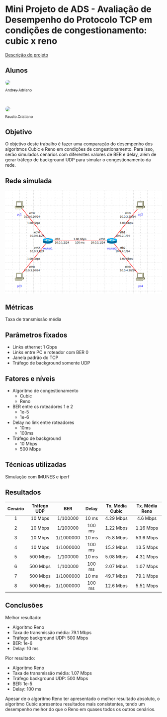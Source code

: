 # Mini Projeto de ADS - Avaliação de Desempenho do Protocolo TCP em condições de congestionamento: cubic x reno

[Descrição do projeto](docs/MiniProjetoADS.pdf)

## Alunos

<a href="https://github.com/andreyadriano">
    <img style="border-radius: 50%;" src="https://avatars.githubusercontent.com/u/55251806?v=4" width="100px;"/>
    <br>
    <sub>Andrey Adriano</sub>
</a>

&nbsp;

<a href="https://github.com/faustocristiano">
    <img style="border-radius: 50%;" src="https://avatars.githubusercontent.com/u/86061017?v=4" width="100px;"/>
    <br>
    <sub>Fausto Cristiano</sub>
</a>

## Objetivo

O objetivo deste trabalho é fazer uma comparação do desempenho dos algoritmos Cubic e Reno em condições de congestionamento. Para isso, serão simulados cenários com diferentes valores de BER e delay, além de gerar tráfego de background UDP para simular o congestionamento da rede.

## Rede simulada

![rede](./images/rede.png)

## Métricas

Taxa de transmissão média

## Parâmetros fixados

- Links ethernet 1 Gbps
- Links entre PC e roteador com BER 0
- Janela padrão do TCP
- Tráfego de background somente UDP

## Fatores e níveis

- Algoritmo de congestionamento
    - Cubic
    - Reno
- BER entre os roteadores 1 e 2
    - 1e-5
    - 1e-6
- Delay no link entre roteadores
    - 10ms
    - 100ms
- Tráfego de background
    - 10 Mbps
    - 500 Mbps

## Técnicas utilizadas

Simulação com IMUNES e iperf

## Resultados

| Cenário | Tráfego UDP | BER | Delay | Tx. Média Cubic | Tx. Média Reno |
| :---: | :---: | :---: | :---: | :---: | :---: |
| 1 | 10 Mbps | 1/100000 | 10 ms | 4.29 Mbps | 4.6 Mbps |
| 2 | 10 Mbps | 1/100000 | 100 ms | 1.22 Mbps | 1.16 Mbps |
| 3 | 10 Mbps | 1/1000000 | 10 ms | 75.8 Mbps | 53.6 Mbps |
| 4 | 10 Mbps | 1/1000000 | 100 ms | 15.2 Mbps | 13.5 Mbps |
| 5 | 500 Mbps | 1/100000 | 10 ms | 5.08 Mbps | 4.31 Mbps |
| 6 | 500 Mbps | 1/100000 | 100 ms | 2.07 Mbps | 1.07 Mbps |
| 7 | 500 Mbps | 1/1000000 | 10 ms | 49.7 Mbps | 79.1 Mbps |
| 8 | 500 Mbps | 1/1000000 | 100 ms | 12.6 Mbps | 5.51 Mbps |

## Conclusões

Melhor resultado:
  - Algoritmo Reno
  - Taxa de transmissão média: 79.1 Mbps
  - Tráfego background UDP: 500 Mbps
  - BER: 1e-6
  - Delay: 10 ms

Pior resultado:
  - Algoritmo Reno
  - Taxa de transmissão média: 1.07 Mbps
  - Tráfego background UDP: 500 Mbps
  - BER: 1e-5
  - Delay: 100 ms

Apesar de o algoritmo Reno ter apresentado o melhor resultado absoluto, o algoritmo Cubic apresentou resultados mais consistentes, tendo um desempenho melhor do que o Reno em quases todos os outros cenários.